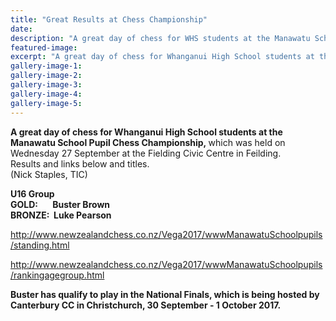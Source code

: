 ```yaml
---
title: "Great Results at Chess Championship"
date: 
description: "A great day of chess for WHS students at the Manawatu School Pupil Chess Championship..."
featured-image: 
excerpt: "A great day of chess for Whanganui High School students at the Manawatu School Pupil Chess Championship, which was held on Wednesday 27 September at the Fielding Civic Centre in Feilding."
gallery-image-1: 
gallery-image-2: 
gallery-image-3: 
gallery-image-4: 
gallery-image-5: 
---
```


<p><strong>A great day&nbsp;of chess <strong>for Whanganui High School students&nbsp;</strong>at the Manawatu School Pupil Chess Championship,&nbsp;</strong>which was held on Wednesday 27 September at the Fielding Civic Centre in Feilding.<br />Results and links below and titles.<br />(Nick Staples, TIC)</p>
<p><strong>U16 Group</strong><br /><strong>GOLD:&nbsp; &nbsp; &nbsp; &nbsp;Buster Brown&nbsp;</strong><br /><strong>BRONZE:&nbsp; Luke Pearson<br /></strong></p>
<p><a href="http://www.newzealandchess.co.nz/Vega2017/wwwManawatuSchoolpupils/standing.html">http://www.newzealandchess.co.nz/Vega2017/wwwManawatuSchoolpupils/standing.html</a></p>
<p><a href="http://www.newzealandchess.co.nz/Vega2017/wwwManawatuSchoolpupils/rankingagegroup.html">http://www.newzealandchess.co.nz/Vega2017/wwwManawatuSchoolpupils/rankingagegroup.html</a></p>
<p><strong>Buster has&nbsp;qualify to play in the National Finals, which is being hosted by Canterbury CC in Christchurch, 30 September - 1 October 2017.</strong></p>

